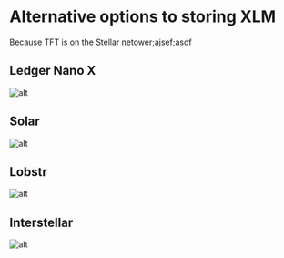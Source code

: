 # Alternative options to storing XLM
Because TFT is on the Stellar netower;ajsef;asdf

## Ledger Nano X
![alt](logo_ledger.jpg)

## Solar
![alt](logo_solar.jpg)
## Lobstr
![alt](logo_lobstr.jpg)

## Interstellar
![alt](logo_interstellar.jpg)
